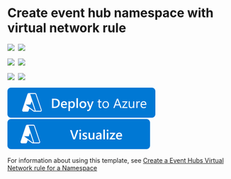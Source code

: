 # Create event hub namespace with virtual network rule

<IMG SRC="https://azurequickstartsservice.blob.core.windows.net/badges/301-eventhub-namespace-vnet/PublicLastTestDate.svg" />&nbsp;
<IMG SRC="https://azurequickstartsservice.blob.core.windows.net/badges/301-eventhub-namespace-vnet/PublicDeployment.svg" />&nbsp;

<IMG SRC="https://azurequickstartsservice.blob.core.windows.net/badges/301-eventhub-namespace-vnet/FairfaxLastTestDate.svg" />&nbsp;
<IMG SRC="https://azurequickstartsservice.blob.core.windows.net/badges/301-eventhub-namespace-vnet/FairfaxDeployment.svg" />&nbsp;

<IMG SRC="https://azurequickstartsservice.blob.core.windows.net/badges/301-eventhub-namespace-vnet/BestPracticeResult.svg" />&nbsp;
<IMG SRC="https://azurequickstartsservice.blob.core.windows.net/badges/301-eventhub-namespace-vnet/CredScanResult.svg" />&nbsp;

<a href="https://portal.azure.com/#create/Microsoft.Template/uri/https%3A%2F%2Fraw.githubusercontent.com%2FAzure%2Fazure-quickstart-templates%2Fmaster%2F301-eventhub-namespace-vnet%2Fazuredeploy.json" target="_blank">
    <img src="https://raw.githubusercontent.com/Azure/azure-quickstart-templates/master/1-CONTRIBUTION-GUIDE/images/deploytoazure.svg"/>
</a>

<a href="http://armviz.io/#/?load=https%3A%2F%2Fraw.githubusercontent.com%2FAzure%2Fazure-quickstart-templates%2Fmaster%2F301-eventhub-namespace-vnet%2Fazuredeploy.json" target="_blank">
    <img src="https://raw.githubusercontent.com/Azure/azure-quickstart-templates/master/1-CONTRIBUTION-GUIDE/images/visualizebutton.svg"/>
</a>

For information about using this template, see [Create a Event Hubs Virtual Network rule for a Namespace](https://docs.microsoft.com/en-us/azure/event-hubs/event-hubs-service-endpoints)

